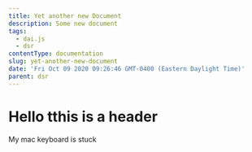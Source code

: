 ```yaml
---
title: Yet another new Document
description: Some new document
tags:
  - dai.js
  - dsr
contentType: documentation
slug: yet-another-new-document
date: 'Fri Oct 09 2020 09:26:46 GMT-0400 (Eastern Daylight Time)'
parent: dsr
---
```

# Hello tthis is a header

My mac keyboard is stuck